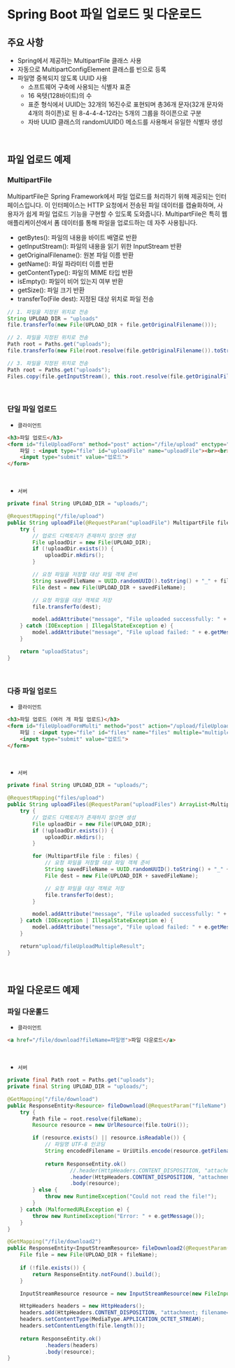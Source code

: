 # Spring Boot 파일 업로드 및 다운로드

## 주요 사항

 - Spring에서 제공하는 MultipartFile 클래스 사용
 - 자동으로 MultipartConfigElement 클래스를 빈으로 등록
 - 파일명 중복되지 않도록 UUID 사용
    - 소프트웨어 구축에 사용되는 식별자 표준
    - 16 옥텟(128바이트)의 수
    - 표준 형식에서 UUID는 32개의 16진수로 표현되며 총36개 문자(32개 문자와 4개의 하이픈)로 된 8-4-4-4-12라는 5개의 그룹을 하이픈으로 구분
    - 자바 UUID 클래스의 randomUUID() 메소드를 사용해서 유일한 식별자 생성

<br/>

## 파일 업로드 예제

### MultipartFile

MultipartFile은 Spring Framework에서 파일 업로드를 처리하기 위해 제공되는 인터페이스입니다. 이 인터페이스는 HTTP 요청에서 전송된 파일 데이터를 캡슐화하며, 사용자가 쉽게 파일 업로드 기능을 구현할 수 있도록 도와줍니다. MultipartFile은 특히 웹 애플리케이션에서 폼 데이터를 통해 파일을 업로드하는 데 자주 사용됩니다.  
 - getBytes(): 파일의 내용을 바이트 배열로 반환
 - getInputStream(): 파일의 내용을 읽기 위한 InputStream 반환
 - getOriginalFilename(): 원본 파일 이름 반환
 - getName(): 파일 파라미터 이름 반환
 - getContentType(): 파일의 MIME 타입 반환
 - isEmpty(): 파일이 비어 있는지 여부 반환
 - getSize(): 파일 크기 반환
 - transferTo(File dest): 지정된 대상 위치로 파일 전송
```java
// 1. 파일을 지정된 위치로 전송
String UPLOAD_DIR = "uploads"
file.transferTo(new File(UPLOAD_DIR + file.getOriginalFilename()));

// 2. 파일을 지정된 위치로 전송
Path root = Paths.get("uploads");
file.transferTo(new File(root.resolve(file.getOriginalFilename()).toString()));

// 3. 파일을 지정된 위치로 전송
Path root = Paths.get("uploads");
Files.copy(file.getInputStream(), this.root.resolve(file.getOriginalFilename()));
```
<br/>

### 단일 파일 업로드

 - `클라이언트`
```html
<h3>파일 업로드</h3>
<form id="fileUploadForm" method="post" action="/file/upload" enctype="multipart/form-data">
    파일 : <input type="file" id="uploadFile" name="uploadFile"><br><br>
    <input type="submit" value="업로드">
</form>
```
<br/>

 - `서버`
```java
private final String UPLOAD_DIR = "uploads/";

@RequestMapping("/file/upload")
public String uploadFile(@RequestParam("uploadFile") MultipartFile file, Model model) throws IOException {
    try {
        // 업로드 디렉토리가 존재하지 않으면 생성
        File uploadDir = new File(UPLOAD_DIR);
        if (!uploadDir.exists()) {
            uploadDir.mkdirs();
        }

        // 요청 파일을 저장할 대상 파일 객체 준비
        String savedFileName = UUID.randomUUID().toString() + "_" + file.getOriginalFilename();
        File dest = new File(UPLOAD_DIR + savedFileName);

        // 요청 파일을 대상 객체로 저장
        file.transferTo(dest);

        model.addAttribute("message", "File uploaded successfully: " + file.getOriginalFilename());
    } catch (IOException | IllegalStateException e) {
        model.addAttribute("message", "File upload failed: " + e.getMessage());
    }

    return "uploadStatus";
}
```
<br/>

### 다중 파일 업로드

 - `클라이언트`
```html
<h3>파일 업로드 (여러 개 파일 업로드)</h3>
<form id="fileUploadFormMulti" method="post" action="/upload/fileUploadMultiple" enctype="multipart/form-data">
    파일 : <input type="file" id="files" name="files" multiple="multiple"><br><br>
    <input type="submit" value="업로드">
</form>
```
<br/>

 - `서버`
```java
private final String UPLOAD_DIR = "uploads/";

@RequestMapping("files/upload")
public String uploadFiles(@RequestParam("uploadFiles") ArrayList<MultipartFile> files, Model model) throws IOException {
    try {
        // 업로드 디렉토리가 존재하지 않으면 생성
        File uploadDir = new File(UPLOAD_DIR);
        if (!uploadDir.exists()) {
            uploadDir.mkdirs();
        }

        for (MultipartFile file : files) {
            // 요청 파일을 저장할 대상 파일 객체 준비
            String savedFileName = UUID.randomUUID().toString() + "_" + file.getOriginalFilename();
            File dest = new File(UPLOAD_DIR + savedFileName);

            // 요청 파일을 대상 객체로 저장
            file.transferTo(dest);
        }

        model.addAttribute("message", "File uploaded successfully: " + file.getOriginalFilename());
    } catch (IOException | IllegalStateException e) {
        model.addAttribute("message", "File upload failed: " + e.getMessage());
    }

    return"upload/fileUploadMultipleResult";
}
```
<br/>

## 파일 다운로드 예제

### 파일 다운롤드

 - `클라이언트`
```html
<a href="/file/download?fileName=파일명">파일 다운로드</a>
```
<br/>

 - `서버`
```java
private final Path root = Paths.get("uploads");
private final String UPLOAD_DIR = "uploads/";

@GetMapping("/file/download")
public ResponseEntity<Resource> fileDownload(@RequestParam("fileName") String fileName) {
    try {
        Path file = root.resolve(fileName);
        Resource resource = new UrlResource(file.toUri());

        if (resource.exists() || resource.isReadable()) {
            // 파일명 UTF-8 인코딩
            String encodedFilename = UriUtils.encode(resource.getFilename(), StandardCharsets.UTF-8);
            
            return ResponseEntity.ok()
                    //.header(HttpHeaders.CONTENT_DISPOSITION, "attachment; filename=\"" + resource.getFilename() + "\"")
                    .header(HttpHeaders.CONTENT_DISPOSITION, "attachment; filename=\"" + encodedFilename + "\"")
                    .body(resource);
        } else {
            throw new RuntimeException("Could not read the file!");
        }
    } catch (MalformedURLException e) {
        throw new RuntimeException("Error: " + e.getMessage());
    }
}

@GetMapping("/file/download2")
public ResponseEntity<InputStreamResource> fileDownload2(@RequestParam("fileName") String fileName) throws IOException {
    File file = new File(UPLOAD_DIR + fileName);
    
    if (!file.exists()) {
        return ResponseEntity.notFound().build();
    }

    InputStreamResource resource = new InputStreamResource(new FileInputStream(file));

    HttpHeaders headers = new HttpHeaders();
    headers.add(HttpHeaders.CONTENT_DISPOSITION, "attachment; filename=\"" + fileName + "\"");
    headers.setContentType(MediaType.APPLICATION_OCTET_STREAM);
    headers.setContentLength(file.length());
    
    return ResponseEntity.ok()
            .headers(headers)
            .body(resource);
}
```
